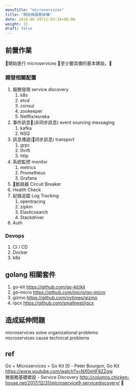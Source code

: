 ```yaml
---
menuTitle: "microservices"
title: "開始微服務架構"
date: 2018-06-29T11:03:34+08:00
weight: 15
draft: false
---
```

## 前置作業
開始進行 microservices 至少要具備的基本建設。
### 開發相關配置 
1. 服務發現 service discovery  
	1. k8s
	2. etcd
	3. consul
	4. zookeeper
	5. Netflix/eureka
2. 事件訊息(非同步訊息) event sourcing messaging
	1. kafka
	2. NSQ
3. 訊息傳遞(同步訊息) transport
	1. grpc
	2. thrift
	3. http
4. 系統監控 monitor  
	1. metrics
	2. Prometheus
	3. Grafana
5. 斷路器 Circuit Breaker
6. Health Check
7. 紀錄追蹤 Log Tracking
	1. opentracing
	2. zipkin
	3. Elasticsearch
	4. Stackdriver
8. Auth

### Devops
1. CI / CD
2. Docker
3. k8s

## golang 相關套件
1. go-kit <https://github.com/go-kit/kit>
2. go-micro <https://github.com/micro/go-micro>
3. gizmo <https://github.com/nytimes/gizmo>
4. rpcx <https://github.com/smallnest/rpcx>

## 造成延伸問題
microservices solve organizational problems  
microservices cause technical problems

## ref
Go + Microservices = Go Kit [I] - Peter Bourgon, Go Kit <https://www.youtube.com/watch?v=NX0sHF8ZZgw>  
微服務基礎建設 - Service Discovery <http://columns.chicken-house.net/2017/12/31/microservice9-servicediscovery/>
